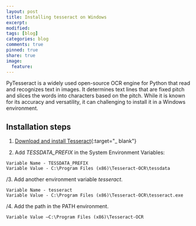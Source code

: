 ```yaml
---
layout: post
title: Installing tesseract on Windows
excerpt:
modified:
tags: [blog]
categories: blog
comments: true
pinned: true
share: true
image:
  feature:
---
```


PyTesseract is a widely used open-source OCR engine for Python that read and recognizes text in images. It determines text lines that are fixed pitch and slices the words into characters based on the pitch. While it is known for its accuracy and versatility, it can challenging to install it in a Windows environment.

## Installation steps

1. [Download and install Tesseract](https://github.com/UB-Mannheim/tesseract/wiki){:target="\_ blank"}

2. Add _TESSDATA_PREFIX_ in the System Environment Variables:

```
Variable Name - TESSDATA_PREFIX
Variable Value - C:\Program Files (x86)\Tesseract-OCR\tessdata
```

/3. Add another environment variable _tesseract_.

```
Variable Name - tesseract
Variable Value - C:\Program Files (x86)\Tesseract-OCR\tesseract.exe
```

/4. Add the path in the PATH environment.

```
Variable Value –C:\Program Files (x86)\Tesseract-OCR
```
